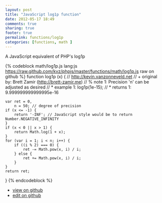 ```yaml
---
layout: post
title: "JavaScript log1p function"
date: 2012-05-17 18:49
comments: true
sharing: true
footer: true
permalink: functions/log1p
categories: [functions, math ]
---
```

A JavaScript equivalent of PHP's log1p
<!-- more -->
{% codeblock math/log1p.js lang:js https://raw.github.com/kvz/phpjs/master/functions/math/log1p.js raw on github %}
function log1p (x) {
    // http://kevin.vanzonneveld.net
    // +   original by: Brett Zamir (http://brett-zamir.me)
    // %          note 1: Precision 'n' can be adjusted as desired
    // *     example 1: log1p(1e-15);
    // *     returns 1: 9.999999999999995e-16

    var ret = 0,
        n = 50; // degree of precision
    if (x <= -1) {
        return '-INF'; // JavaScript style would be to return Number.NEGATIVE_INFINITY
    }
    if (x < 0 || x > 1) {
        return Math.log(1 + x);
    }
    for (var i = 1; i < n; i++) {
        if ((i % 2) === 0) {
            ret -= Math.pow(x, i) / i;
        } else {
            ret += Math.pow(x, i) / i;
        }
    }
    return ret;
}
{% endcodeblock %}
<ul>
 <li><a href="https://github.com/kvz/phpjs/blob/master/functions/math/log1p.js">view on github</a></li>
 <li><a href="https://github.com/kvz/phpjs/edit/master/functions/math/log1p.js">edit on github</a></li>
</ul>
